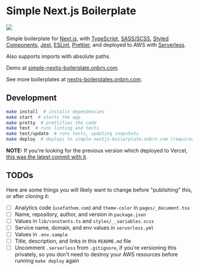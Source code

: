 # Simple Next.js Boilerplate

[![](https://github.com/BrunoBernardino/nextjs-boilerplate-simple/workflows/Run%20Tests/badge.svg)](https://github.com/BrunoBernardino/nextjs-boilerplate-simple/actions?workflow=Run+Tests)

Simple boilerplate for [Next.js](https://nextjs.org), with [TypeScript](https://www.typescriptlang.org), [SASS/SCSS](https://sass-lang.com), [Styled Components](https://styled-components.com), [Jest](https://jestjs.io), [ESLint](https://eslint.org/), [Prettier](https://prettier.io/), and deployed to AWS with [Serverless](https://serverless.com).

Also supports imports with absolute paths.

Demo at [simple-nextjs-boilerplate.onbrn.com](https://simple-nextjs-boilerplate.onbrn.com).

See more boilerplates at [nextjs-boilerplates.onbrn.com](https://nextjs-boilerplates.onbrn.com).

## Development

```bash
make install  # installs dependencies
make start  # starts the app
make pretty  # prettifies the code
make test  # runs linting and tests
make test/update  # runs tests, updating snapshots
make deploy  # deploys to simple-nextjs-boilerplate.onbrn.com (requires `serverless` to be installed globally)
```

**NOTE:** If you're looking for the previous version which deployed to Vercel, [this was the latest commit with it](https://github.com/BrunoBernardino/nextjs-boilerplate-simple/tree/01b932f3bd777cda92610c4f8c2cd7dd5bffd975).

## TODOs

Here are some things you will likely want to change before "publishing" this, or after cloning it:

- [ ] Analytics code (`usefathom.com`) and `theme-color` in `pages/_document.tsx`
- [ ] Name, repository, author, and version in `package.json`
- [ ] Values in `lib/constants.ts` and `styles/__variables.scss`
- [ ] Service name, domain, and env values in `serverless.yml`
- [ ] Values in `.env.sample`
- [ ] Title, description, and links in this `README.md` file
- [ ] Uncomment `.serverless` from `.gitignore`, if you're versioning this privately, so you don't need to destroy your AWS resources before running `make deploy` again
